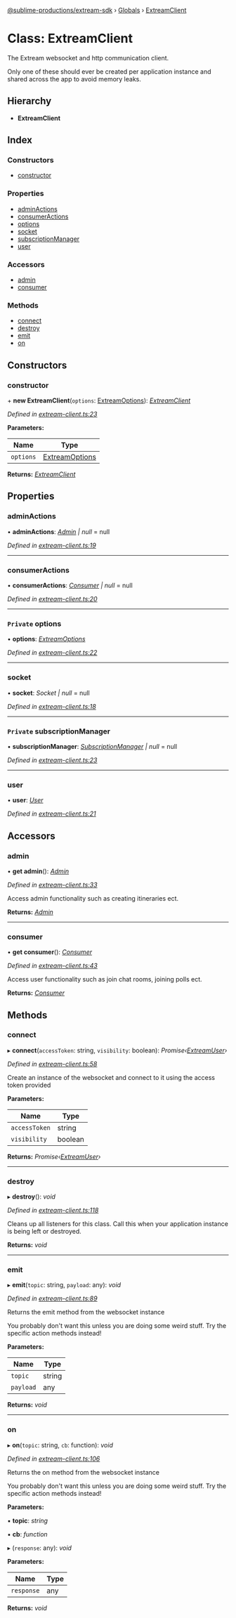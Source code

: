 [@sublime-productions/extream-sdk](../README.md) › [Globals](../globals.md) › [ExtreamClient](extreamclient.md)

# Class: ExtreamClient

The Extream websocket and http communication client.

Only one of these should ever be created per application instance and shared across the app to avoid memory leaks.

## Hierarchy

* **ExtreamClient**

## Index

### Constructors

* [constructor](extreamclient.md#constructor)

### Properties

* [adminActions](extreamclient.md#adminactions)
* [consumerActions](extreamclient.md#consumeractions)
* [options](extreamclient.md#private-options)
* [socket](extreamclient.md#socket)
* [subscriptionManager](extreamclient.md#private-subscriptionmanager)
* [user](extreamclient.md#user)

### Accessors

* [admin](extreamclient.md#admin)
* [consumer](extreamclient.md#consumer)

### Methods

* [connect](extreamclient.md#connect)
* [destroy](extreamclient.md#destroy)
* [emit](extreamclient.md#emit)
* [on](extreamclient.md#on)

## Constructors

###  constructor

\+ **new ExtreamClient**(`options`: [ExtreamOptions](../interfaces/extreamoptions.md)): *[ExtreamClient](extreamclient.md)*

*Defined in [extream-client.ts:23](https://github.com/Extream-SaaS/ex-sdk/blob/34a42fe/src/extream-client.ts#L23)*

**Parameters:**

Name | Type |
------ | ------ |
`options` | [ExtreamOptions](../interfaces/extreamoptions.md) |

**Returns:** *[ExtreamClient](extreamclient.md)*

## Properties

###  adminActions

• **adminActions**: *[Admin](admin.md) | null* = null

*Defined in [extream-client.ts:19](https://github.com/Extream-SaaS/ex-sdk/blob/34a42fe/src/extream-client.ts#L19)*

___

###  consumerActions

• **consumerActions**: *[Consumer](consumer.md) | null* = null

*Defined in [extream-client.ts:20](https://github.com/Extream-SaaS/ex-sdk/blob/34a42fe/src/extream-client.ts#L20)*

___

### `Private` options

• **options**: *[ExtreamOptions](../interfaces/extreamoptions.md)*

*Defined in [extream-client.ts:22](https://github.com/Extream-SaaS/ex-sdk/blob/34a42fe/src/extream-client.ts#L22)*

___

###  socket

• **socket**: *Socket | null* = null

*Defined in [extream-client.ts:18](https://github.com/Extream-SaaS/ex-sdk/blob/34a42fe/src/extream-client.ts#L18)*

___

### `Private` subscriptionManager

• **subscriptionManager**: *[SubscriptionManager](subscriptionmanager.md) | null* = null

*Defined in [extream-client.ts:23](https://github.com/Extream-SaaS/ex-sdk/blob/34a42fe/src/extream-client.ts#L23)*

___

###  user

• **user**: *[User](user.md)*

*Defined in [extream-client.ts:21](https://github.com/Extream-SaaS/ex-sdk/blob/34a42fe/src/extream-client.ts#L21)*

## Accessors

###  admin

• **get admin**(): *[Admin](admin.md)*

*Defined in [extream-client.ts:33](https://github.com/Extream-SaaS/ex-sdk/blob/34a42fe/src/extream-client.ts#L33)*

Access admin functionality such as creating itineraries ect.

**Returns:** *[Admin](admin.md)*

___

###  consumer

• **get consumer**(): *[Consumer](consumer.md)*

*Defined in [extream-client.ts:43](https://github.com/Extream-SaaS/ex-sdk/blob/34a42fe/src/extream-client.ts#L43)*

Access user functionality such as join chat rooms, joining polls ect.

**Returns:** *[Consumer](consumer.md)*

## Methods

###  connect

▸ **connect**(`accessToken`: string, `visibility`: boolean): *Promise‹[ExtreamUser](../interfaces/extreamuser.md)›*

*Defined in [extream-client.ts:58](https://github.com/Extream-SaaS/ex-sdk/blob/34a42fe/src/extream-client.ts#L58)*

Create an instance of the websocket and connect to it using the access token provided

**Parameters:**

Name | Type |
------ | ------ |
`accessToken` | string |
`visibility` | boolean |

**Returns:** *Promise‹[ExtreamUser](../interfaces/extreamuser.md)›*

___

###  destroy

▸ **destroy**(): *void*

*Defined in [extream-client.ts:118](https://github.com/Extream-SaaS/ex-sdk/blob/34a42fe/src/extream-client.ts#L118)*

Cleans up all listeners for this class. Call this when your application instance is being left or destroyed.

**Returns:** *void*

___

###  emit

▸ **emit**(`topic`: string, `payload`: any): *void*

*Defined in [extream-client.ts:89](https://github.com/Extream-SaaS/ex-sdk/blob/34a42fe/src/extream-client.ts#L89)*

Returns the emit method from the websocket instance

You probably don't want this unless you are doing some weird stuff. Try the specific action methods instead!

**Parameters:**

Name | Type |
------ | ------ |
`topic` | string |
`payload` | any |

**Returns:** *void*

___

###  on

▸ **on**(`topic`: string, `cb`: function): *void*

*Defined in [extream-client.ts:106](https://github.com/Extream-SaaS/ex-sdk/blob/34a42fe/src/extream-client.ts#L106)*

Returns the on method from the websocket instance

You probably don't want this unless you are doing some weird stuff. Try the specific action methods instead!

**Parameters:**

▪ **topic**: *string*

▪ **cb**: *function*

▸ (`response`: any): *void*

**Parameters:**

Name | Type |
------ | ------ |
`response` | any |

**Returns:** *void*
